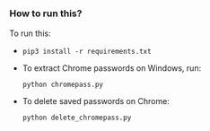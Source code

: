 # 

### How to run this?

To run this:

- `pip3 install -r requirements.txt`
- To extract Chrome passwords on Windows, run:

    ```bash
    python chromepass.py
    ```

- To delete saved passwords on Chrome:

    ```bash
    python delete_chromepass.py
    ```
